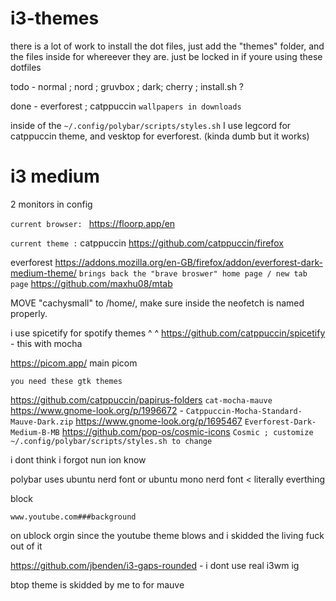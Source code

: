 # i3-themes

there is a lot of work to install the dot files, just add the "themes" folder, and the files inside for whereever they are.
just be locked in if youre using these dotfiles

todo - normal ; nord ; gruvbox ; dark; cherry ; install.sh ? 

done - everforest ; catppuccin
```wallpapers in downloads```

inside of the ```~/.config/polybar/scripts/styles.sh``` I use legcord for catppuccin theme, and vesktop for everforest. (kinda dumb but it works)

# i3  medium
2 monitors in config

```current browser: ``` 
https://floorp.app/en

```current theme :```
catppuccin
https://github.com/catppuccin/firefox

everforest
https://addons.mozilla.org/en-GB/firefox/addon/everforest-dark-medium-theme/ 
```brings back the "brave broswer" home page / new tab page```
https://github.com/maxhu08/mtab 

MOVE "cachysmall" to /home/, make sure inside the neofetch is named properly.

i use spicetify for spotify themes 
^    ^
https://github.com/catppuccin/spicetify - this with mocha

https://picom.app/ main picom

```you need these gtk themes```

https://github.com/catppuccin/papirus-folders ```cat-mocha-mauve```
https://www.gnome-look.org/p/1996672 - ```Catppuccin-Mocha-Standard-Mauve-Dark.zip```
https://www.gnome-look.org/p/1695467 ```Everforest-Dark-Medium-B-MB```
https://github.com/pop-os/cosmic-icons ```Cosmic ; customize ~/.config/polybar/scripts/styles.sh to change```

i dont think i forgot nun ion know

polybar uses ubuntu nerd font or ubuntu mono nerd font < literally everthing

block 

```www.youtube.com###background```

on ublock orgin since the youtube theme blows and i skidded the living fuck out of it

https://github.com/jbenden/i3-gaps-rounded - i dont use real i3wm ig

btop theme is skidded by me to for mauve  
